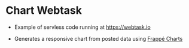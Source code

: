 # Chart Webtask



- Example of servless code running at https://webtask.io


- Generates a responsive chart from posted data using <a href="https://frappe.github.io/charts/" target="_blank">Frappé Charts</a>